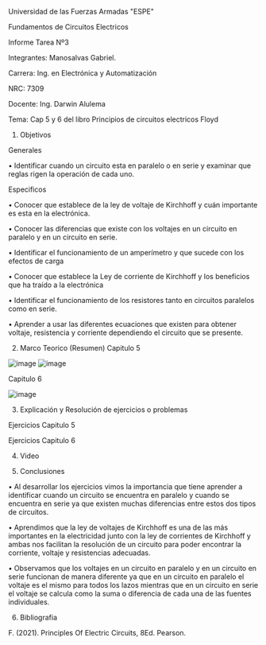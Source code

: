 Universidad de las Fuerzas Armadas "ESPE"

Fundamentos de Circuitos Electricos

Informe Tarea Nº3

Integrantes: Manosalvas Gabriel.

Carrera: Ing. en Electrónica y Automatización

NRC: 7309

Docente: Ing. Darwin Alulema

Tema: Cap 5 y 6 del libro Principios de circuitos electricos Floyd

1. Objetivos

Generales

• Identificar cuando un circuito esta en paralelo o en serie y examinar que reglas rigen la operación de cada uno.

Especificos

• Conocer que establece de la ley de voltaje de Kirchhoff y cuán importante es esta en la electrónica.

• Conocer las diferencias que existe con los voltajes en un circuito en paralelo y en un circuito en serie.

• Identificar el funcionamiento de un amperímetro y que sucede con los efectos de carga

• Conocer que establece la Ley de corriente de Kirchhoff y los beneficios que ha traído a la electrónica

• Identificar el funcionamiento de los resistores tanto en circuitos paralelos como en serie.

• Aprender a usar las diferentes ecuaciones que existen para obtener voltaje, resistencia y corriente dependiendo el circuito que se presente.

2. Marco Teorico (Resumen)
Capitulo 5

![image](https://user-images.githubusercontent.com/94025287/143897622-f2a85664-8967-4256-8095-86e848ba915e.png)
![image](https://user-images.githubusercontent.com/94025287/143900080-659ee1dd-9c17-40a1-a250-a564c25ce35a.png)

Capitulo 6

![image](https://user-images.githubusercontent.com/94025287/143903408-b4693761-e2ac-484d-828c-57e7f9e8d976.png)


3. Explicación y Resolución de ejercicios o problemas

Ejercicios Capitulo 5

Ejercicios Capitulo 6

4. Video


5. Conclusiones

• Al desarrollar los ejercicios vimos la importancia que tiene aprender a identificar cuando un circuito se encuentra en paralelo y cuando se encuentra en serie ya que existen muchas diferencias entre estos dos tipos de circuitos.

• Aprendimos que la ley de voltajes de Kirchhoff es una de las más importantes en la electricidad junto con la ley de corrientes de Kirchhoff y ambas nos facilitan la resolución de un circuito para poder encontrar la corriente, voltaje y resistencias adecuadas.

• Observamos que los voltajes en un circuito en paralelo y en un circuito en serie funcionan de manera diferente ya que en un circuito en paralelo el voltaje es el mismo para todos los lazos mientras que en un circuito en serie el voltaje se calcula como la suma o diferencia de cada una de las fuentes individuales.


6. Bibliografia

F. (2021). Principles Of Electric Circuits, 8Ed. Pearson.
